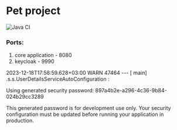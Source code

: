 # Pet project

![Java CI](https://github.com/Kasean/FileGarbage/actions/workflows/java_ci.yml/badge.svg)

### Ports:

1. core application - 8080
2. keycloak - 9990

2023-12-18T17:58:59.628+03:00  WARN 47464 --- [           main] .s.s.UserDetailsServiceAutoConfiguration :

Using generated security password: 897a4b2e-a296-4c36-9b84-024b29cc3289

This generated password is for development use only. Your security configuration must be updated before running your application in production.
